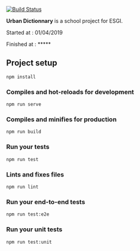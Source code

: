 [![Build Status](https://semaphoreci.com/api/v1/rubs019/urban_dictionary/branches/staging/badge.svg)](https://semaphoreci.com/rubs019/urban_dictionary)

**Urban Dictionnary** is a school project for ESGI.

Started at : 01/04/2019

Finished at : *****

## Project setup
```
npm install
```

### Compiles and hot-reloads for development
```
npm run serve
```

### Compiles and minifies for production
```
npm run build
```

### Run your tests
```
npm run test
```

### Lints and fixes files
```
npm run lint
```

### Run your end-to-end tests
```
npm run test:e2e
```

### Run your unit tests
```
npm run test:unit
```
